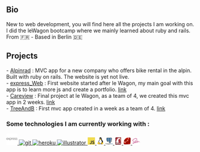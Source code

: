 <h2>Bio</h2>
New to web development, you will find here all the projects I am working on. I did the leWagon bootcamp where we mainly learned about ruby and rails. </br>
From 🇫🇷 - Based in Berlin 🇩🇪 </br>

<h2>Projects</h2>
- <a href="https://github.com/Julwicr/alpinrad" target="_blank" rel="noreferrer">Alpinrad</a> : MVC app for a new company who offers bike rental in the alpin. Built with ruby on rails. The website is yet not live. </br>
- <a href="https://github.com/Julwicr/express_Web" target="_blank" rel="noreferrer">express_Web</a> : First website started after le Wagon, my main goal with this app is to learn more js and create a portfolio. <a href="https://www.julienrolland.net/" target="_blank" rel="noreferrer"> link </a> </br>
- <a href="https://github.com/coodaa/careview" target="_blank" rel="noreferrer">Careview</a> : Final project at le Wagon, as a team of 4, we created this mvc app in 2 weeks.  <a href="https://www.careview.digital/" target="_blank" rel="noreferrer"> link </a> </br>
- <a href="https://github.com/Julwicr/treehouses" target="_blank" rel="noreferrer">TreeAndB</a> : First mvc app created in a week as a team of 4.  <a href="https://treehouses.herokuapp.com/" target="_blank" rel="noreferrer"> link </a>

<h3 align="left">Some technologies I am currently working with :</h3>
<p align="left"> <a href="https://expressjs.com" target="_blank" rel="noreferrer"> <img src="https://raw.githubusercontent.com/devicons/devicon/master/icons/express/express-original-wordmark.svg" alt="express" width="30" height="30"/> </a> <a href="https://git-scm.com/" target="_blank" rel="noreferrer"> <img src="https://www.vectorlogo.zone/logos/git-scm/git-scm-icon.svg" alt="git" width="20" height="20"/> </a> <a href="https://heroku.com" target="_blank" rel="noreferrer"> <img src="https://www.vectorlogo.zone/logos/heroku/heroku-icon.svg" alt="heroku" width="20" height="20"/> </a>  <a href="https://www.adobe.com/in/products/illustrator.html" target="_blank" rel="noreferrer"> <img src="https://www.vectorlogo.zone/logos/adobe_illustrator/adobe_illustrator-icon.svg" alt="illustrator" width="20" height="20"/> </a> <a href="https://developer.mozilla.org/en-US/docs/Web/JavaScript" target="_blank" rel="noreferrer"> <img src="https://raw.githubusercontent.com/devicons/devicon/master/icons/javascript/javascript-original.svg" alt="javascript" width="20" height="20"/> </a> <a href="https://www.linux.org/" target="_blank" rel="noreferrer"> <img src="https://raw.githubusercontent.com/devicons/devicon/master/icons/linux/linux-original.svg" alt="linux" width="20" height="20"/> </a> <a href="https://www.postgresql.org" target="_blank" rel="noreferrer"> <img src="https://raw.githubusercontent.com/devicons/devicon/master/icons/postgresql/postgresql-original-wordmark.svg" alt="postgresql" width="20" height="20"/> </a> <a href="https://rubyonrails.org" target="_blank" rel="noreferrer"> <img src="https://raw.githubusercontent.com/devicons/devicon/master/icons/rails/rails-original-wordmark.svg" alt="rails" width="20" height="20"/> </a> <a href="https://www.ruby-lang.org/en/" target="_blank" rel="noreferrer"> <img src="https://raw.githubusercontent.com/devicons/devicon/master/icons/ruby/ruby-original.svg" alt="ruby" width="20" height="20"/> </a> <a href="https://sass-lang.com" target="_blank" rel="noreferrer"> <img src="https://raw.githubusercontent.com/devicons/devicon/master/icons/sass/sass-original.svg" alt="sass" width="20" height="20"/> </a> </p>
